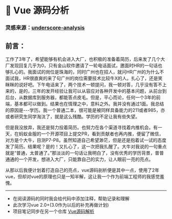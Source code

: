 # :eyes: Vue 源码分析

### 灵感来源：[underscore-analysis](https://github.com/lessfish/underscore-analysis)

## **前言**：

工作了3年了，希望能够有机会进入大厂，也积极的准备着简历，后来发了几个大厂发现回复几乎为0，只有金山软件邀请了一轮电话面试，邀面时HR的一句话也够扎心的。我面试的岗位是珠海的，同时广州也在招人，就问HR广州的为什么不面试我，HR很直爽的来了句广州的岗位需要技术比较牛X的人。扎心了，还是笑眯眯的说好吧。下午电话来了，两个技术一顿提问，我一顿对答，几乎没有答不上来的，是的，三年的发开经验让我可以从容应对各种开发中的基本问题，从前台到后台，从数据库到服务器，都能答点皮毛。但是，平心而论，任何一个3年的前端，基本都可以做到。结果也在情理之中，意料之外。我并没有通过1面。我总结的原因是---学历。我一个普通二本，很可能是被同样具备能力的211或者985，亦或者研究生同学淘汰了，就是这么残酷。学历的不足让我有些失望。

但是我没放弃，我还是努力投着简历。也努力在各个渠道寻找着内推机会。有一天，在蚂蚁金服的一个开源项目上提交PR，看到贡献者也再内推，便留了微信，对方是个大牛，目测P7-P8。虽然知道自己希望渺茫，但是还是抱着试一试的态度发了简历。结果呢？是的！又扎心了，这一次把我扎醒了。大牛对我说的一句重点就是“普通，太普通了。”那淡淡的一句话让我明白了，没有优秀的学历背景，普普通通的一个开发，想进入大厂，只能靠自己的实力，让人眼前一亮的亮点。

从那以后我便计划着打造自己的亮点，vue源码剖析便是其中一点，使用了2年vue，但却对vue的原理也只是一知半解，这让我一个作为前端工程师的我感觉羞愧。


-------




- 在阅读源码的同时我会给代码中添加注释，帮助记录和理解
- 此次学习vue 2.0+(3.0作为以后的补充再做计划)
- 项目笔记同步在另一个仓库 [Vue源码解析](https://github.com/petsgre/tutorial/tree/master/%E6%BA%90%E7%A0%81%E5%88%86%E6%9E%90/vue)